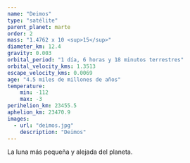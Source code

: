 ```yaml
---
name: "Deimos"
type: "satélite"
parent_planet: marte
order: 2
mass: "1.4762 x 10 <sup>15</sup>"
diameter_km: 12.4
gravity: 0.003
orbital_period: "1 día, 6 horas y 18 minutos terrestres"
orbital_velocity_kms: 1.3513
escape_velocity_kms: 0.0069
age: "4.5 miles de millones de años"
temperature:
    min: -112
    max: -3
perihelion_km: 23455.5
aphelion_km: 23470.9
images:
  - url: "deimos.jpg"
    description: "Deimos"
---
```


La luna más pequeña y alejada del planeta.